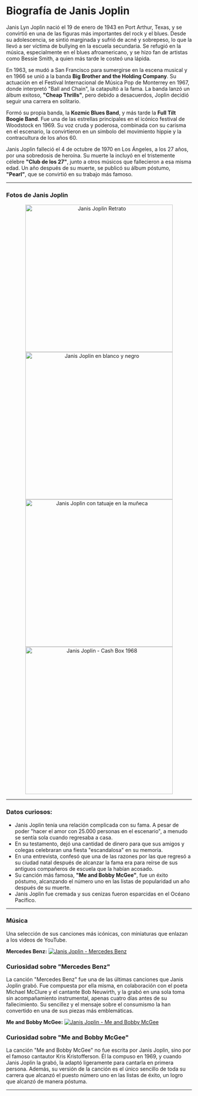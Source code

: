 # Biografía de Janis Joplin

Janis Lyn Joplin nació el 19 de enero de 1943 en Port Arthur, Texas, y se convirtió en una de las figuras más importantes del rock y el blues. Desde su adolescencia, se sintió marginada y sufrió de acné y sobrepeso, lo que la llevó a ser víctima de bullying en la escuela secundaria. Se refugió en la música, especialmente en el blues afroamericano, y se hizo fan de artistas como Bessie Smith, a quien más tarde le costeó una lápida.

En 1963, se mudó a San Francisco para sumergirse en la escena musical y en 1966 se unió a la banda **Big Brother and the Holding Company**. Su actuación en el Festival Internacional de Música Pop de Monterrey en 1967, donde interpretó "Ball and Chain", la catapultó a la fama. La banda lanzó un álbum exitoso, **"Cheap Thrills"**, pero debido a desacuerdos, Joplin decidió seguir una carrera en solitario.

Formó su propia banda, la **Kozmic Blues Band**, y más tarde la **Full Tilt Boogie Band**. Fue una de las estrellas principales en el icónico festival de Woodstock en 1969. Su voz cruda y poderosa, combinada con su carisma en el escenario, la convirtieron en un símbolo del movimiento hippie y la contracultura de los años 60.

Janis Joplin falleció el 4 de octubre de 1970 en Los Ángeles, a los 27 años, por una sobredosis de heroína. Su muerte la incluyó en el tristemente célebre **"Club de los 27"**, junto a otros músicos que fallecieron a esa misma edad. Un año después de su muerte, se publicó su álbum póstumo, **"Pearl"**, que se convirtió en su trabajo más famoso.

---

### Fotos de Janis Joplin

<div align="center">
  <img src="https://upload.wikimedia.org/wikipedia/commons/4/4b/Janis_Joplin_1970.jpg" alt="Janis Joplin Retrato" width="400">
  <br>
  <img src="https://upload.wikimedia.org/wikipedia/commons/c/c9/Janis_Joplin_1969-07-31.jpg" alt="Janis Joplin en blanco y negro" width="400">
  <br>
  <img src="https://i.pinimg.com/736x/3f/50/f0/3f50f08d48b564e66cf4638752b99bbd.jpg" alt="Janis Joplin con tatuaje en la muñeca" width="400">
  <br>
  <img src="https://upload.wikimedia.org/wikipedia/commons/e/e0/Janis_Joplin_-_Cash_Box_1968.jpg" alt="Janis Joplin - Cash Box 1968" width="400">
</div>

---

### **Datos curiosos:**

* Janis Joplin tenía una relación complicada con su fama. A pesar de poder "hacer el amor con 25.000 personas en el escenario", a menudo se sentía sola cuando regresaba a casa.
* En su testamento, dejó una cantidad de dinero para que sus amigos y colegas celebraran una fiesta "escandalosa" en su memoria.
* En una entrevista, confesó que una de las razones por las que regresó a su ciudad natal después de alcanzar la fama era para reírse de sus antiguos compañeros de escuela que la habían acosado.
* Su canción más famosa, **"Me and Bobby McGee"**, fue un éxito póstumo, alcanzando el número uno en las listas de popularidad un año después de su muerte.
* Janis Joplin fue cremada y sus cenizas fueron esparcidas en el Océano Pacífico.

---
### **Música**
Una selección de sus canciones más icónicas, con miniaturas que enlazan a los videos de YouTube.

**Mercedes Benz:**
[![Janis Joplin - Mercedes Benz](https://img.youtube.com/vi/yRwh1H-mH6A/hqdefault.jpg)](https://www.youtube.com/watch?v=yRwh1H-mH6A)

### **Curiosidad sobre "Mercedes Benz"**

La canción "Mercedes Benz" fue una de las últimas canciones que Janis Joplin grabó. Fue compuesta por ella misma, en colaboración con el poeta Michael McClure y el cantante Bob Neuwirth, y la grabó en una sola toma sin acompañamiento instrumental, apenas cuatro días antes de su fallecimiento. Su sencillez y el mensaje sobre el consumismo la han convertido en una de sus piezas más emblemáticas.

**Me and Bobby McGee:**
[![Janis Joplin - Me and Bobby McGee](https://img.youtube.com/vi/5Cg-j0X09Ag/hqdefault.jpg)](https://www.youtube.com/watch?v=5Cg-j0X09Ag)

### **Curiosidad sobre "Me and Bobby McGee"**

La canción "Me and Bobby McGee" no fue escrita por Janis Joplin, sino por el famoso cantautor Kris Kristofferson. Él la compuso en 1969, y cuando Janis Joplin la grabó, la adaptó ligeramente para cantarla en primera persona.
Además, su versión de la canción es el único sencillo de toda su carrera que alcanzó el puesto número uno en las listas de éxito, un logro que alcanzó de manera póstuma.

---


